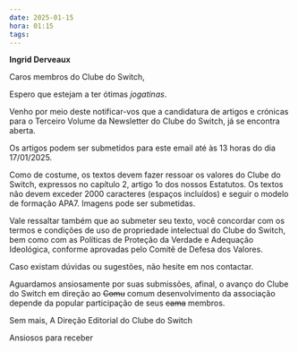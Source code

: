 ```yaml
---
date: 2025-01-15
hora: 01:15
tags:
---
```

**Ingrid Derveaux**



Caros membros do Clube do Switch,

Espero que estejam a ter ótimas *jogatinas*.

Venho por meio deste notificar-vos que a candidatura de artigos e crónicas para o Terceiro Volume da Newsletter do Clube do Switch, já se encontra aberta. 

Os artigos podem ser submetidos para este email até às 13 horas do dia 17/01/2025. 

Como de costume, os textos devem fazer ressoar os valores do Clube do Switch, expressos no capítulo 2, artigo 1o dos nossos Estatutos. Os textos não devem exceder 2000 caracteres (espaços incluídos) e seguir o modelo de formação APA7. Imagens pode ser submetidas. 

Vale ressaltar também que ao submeter seu texto, você concordar com os termos e condições de uso de propriedade intelectual do Clube do Switch, bem como com as Políticas de Proteção da Verdade e Adequação Ideológica, conforme aprovadas pelo Comitê de Defesa dos Valores. 

Caso existam dúvidas ou sugestões, não hesite em nos contactar. 

Aguardamos ansiosamente por suas submissões, afinal, o avanço do Clube do Switch em direção ao ~~Comu~~ comum desenvolvimento da associação depende da popular participação de seus ~~cama~~ membros.

Sem mais,
A Direção Editorial do Clube do Switch


Ansiosos para receber 